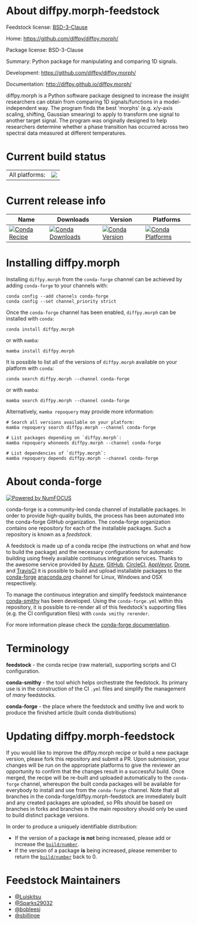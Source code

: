 About diffpy.morph-feedstock
============================

Feedstock license: [BSD-3-Clause](https://github.com/conda-forge/diffpy.morph-feedstock/blob/main/LICENSE.txt)

Home: https://github.com/diffpy/diffpy.morph/

Package license: BSD-3-Clause

Summary: Python package for manipulating and comparing 1D signals.

Development: https://github.com/diffpy/diffpy.morph/

Documentation: http://diffpy.github.io/diffpy.morph/

diffpy.morph is a Python software package designed to increase the insight researchers can obtain from comparing 1D signals/functions in a model-independent way.
The program finds the best 'morphs' (e.g. x/y-axis scaling, shifting, Gaussian smearing) to apply to transform one signal to another target signal.
The program was originally designed to help researchers determine whether a phase transition has occurred across two spectral data measured at different temperatures.


Current build status
====================


<table><tr><td>All platforms:</td>
    <td>
      <a href="https://dev.azure.com/conda-forge/feedstock-builds/_build/latest?definitionId=26115&branchName=main">
        <img src="https://dev.azure.com/conda-forge/feedstock-builds/_apis/build/status/diffpy.morph-feedstock?branchName=main">
      </a>
    </td>
  </tr>
</table>

Current release info
====================

| Name | Downloads | Version | Platforms |
| --- | --- | --- | --- |
| [![Conda Recipe](https://img.shields.io/badge/recipe-diffpy.morph-green.svg)](https://anaconda.org/conda-forge/diffpy.morph) | [![Conda Downloads](https://img.shields.io/conda/dn/conda-forge/diffpy.morph.svg)](https://anaconda.org/conda-forge/diffpy.morph) | [![Conda Version](https://img.shields.io/conda/vn/conda-forge/diffpy.morph.svg)](https://anaconda.org/conda-forge/diffpy.morph) | [![Conda Platforms](https://img.shields.io/conda/pn/conda-forge/diffpy.morph.svg)](https://anaconda.org/conda-forge/diffpy.morph) |

Installing diffpy.morph
=======================

Installing `diffpy.morph` from the `conda-forge` channel can be achieved by adding `conda-forge` to your channels with:

```
conda config --add channels conda-forge
conda config --set channel_priority strict
```

Once the `conda-forge` channel has been enabled, `diffpy.morph` can be installed with `conda`:

```
conda install diffpy.morph
```

or with `mamba`:

```
mamba install diffpy.morph
```

It is possible to list all of the versions of `diffpy.morph` available on your platform with `conda`:

```
conda search diffpy.morph --channel conda-forge
```

or with `mamba`:

```
mamba search diffpy.morph --channel conda-forge
```

Alternatively, `mamba repoquery` may provide more information:

```
# Search all versions available on your platform:
mamba repoquery search diffpy.morph --channel conda-forge

# List packages depending on `diffpy.morph`:
mamba repoquery whoneeds diffpy.morph --channel conda-forge

# List dependencies of `diffpy.morph`:
mamba repoquery depends diffpy.morph --channel conda-forge
```


About conda-forge
=================

[![Powered by
NumFOCUS](https://img.shields.io/badge/powered%20by-NumFOCUS-orange.svg?style=flat&colorA=E1523D&colorB=007D8A)](https://numfocus.org)

conda-forge is a community-led conda channel of installable packages.
In order to provide high-quality builds, the process has been automated into the
conda-forge GitHub organization. The conda-forge organization contains one repository
for each of the installable packages. Such a repository is known as a *feedstock*.

A feedstock is made up of a conda recipe (the instructions on what and how to build
the package) and the necessary configurations for automatic building using freely
available continuous integration services. Thanks to the awesome service provided by
[Azure](https://azure.microsoft.com/en-us/services/devops/), [GitHub](https://github.com/),
[CircleCI](https://circleci.com/), [AppVeyor](https://www.appveyor.com/),
[Drone](https://cloud.drone.io/welcome), and [TravisCI](https://travis-ci.com/)
it is possible to build and upload installable packages to the
[conda-forge](https://anaconda.org/conda-forge) [anaconda.org](https://anaconda.org/)
channel for Linux, Windows and OSX respectively.

To manage the continuous integration and simplify feedstock maintenance
[conda-smithy](https://github.com/conda-forge/conda-smithy) has been developed.
Using the ``conda-forge.yml`` within this repository, it is possible to re-render all of
this feedstock's supporting files (e.g. the CI configuration files) with ``conda smithy rerender``.

For more information please check the [conda-forge documentation](https://conda-forge.org/docs/).

Terminology
===========

**feedstock** - the conda recipe (raw material), supporting scripts and CI configuration.

**conda-smithy** - the tool which helps orchestrate the feedstock.
                   Its primary use is in the construction of the CI ``.yml`` files
                   and simplify the management of *many* feedstocks.

**conda-forge** - the place where the feedstock and smithy live and work to
                  produce the finished article (built conda distributions)


Updating diffpy.morph-feedstock
===============================

If you would like to improve the diffpy.morph recipe or build a new
package version, please fork this repository and submit a PR. Upon submission,
your changes will be run on the appropriate platforms to give the reviewer an
opportunity to confirm that the changes result in a successful build. Once
merged, the recipe will be re-built and uploaded automatically to the
`conda-forge` channel, whereupon the built conda packages will be available for
everybody to install and use from the `conda-forge` channel.
Note that all branches in the conda-forge/diffpy.morph-feedstock are
immediately built and any created packages are uploaded, so PRs should be based
on branches in forks and branches in the main repository should only be used to
build distinct package versions.

In order to produce a uniquely identifiable distribution:
 * If the version of a package **is not** being increased, please add or increase
   the [``build/number``](https://docs.conda.io/projects/conda-build/en/latest/resources/define-metadata.html#build-number-and-string).
 * If the version of a package **is** being increased, please remember to return
   the [``build/number``](https://docs.conda.io/projects/conda-build/en/latest/resources/define-metadata.html#build-number-and-string)
   back to 0.

Feedstock Maintainers
=====================

* [@Luiskitsu](https://github.com/Luiskitsu/)
* [@Sparks29032](https://github.com/Sparks29032/)
* [@bobleesj](https://github.com/bobleesj/)
* [@sbillinge](https://github.com/sbillinge/)

